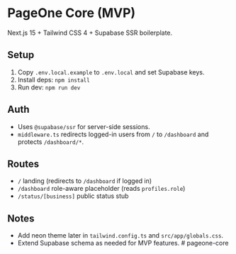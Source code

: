 # PageOne Core (MVP)

Next.js 15 + Tailwind CSS 4 + Supabase SSR boilerplate.

## Setup
1. Copy `.env.local.example` to `.env.local` and set Supabase keys.
2. Install deps: `npm install`
3. Run dev: `npm run dev`

## Auth
- Uses `@supabase/ssr` for server-side sessions.
- `middleware.ts` redirects logged-in users from `/` to `/dashboard` and protects `/dashboard/*`.

## Routes
- `/` landing (redirects to `/dashboard` if logged in)
- `/dashboard` role-aware placeholder (reads `profiles.role`)
- `/status/[business]` public status stub

## Notes
- Add neon theme later in `tailwind.config.ts` and `src/app/globals.css`.
- Extend Supabase schema as needed for MVP features.
#   p a g e o n e - c o r e  
 